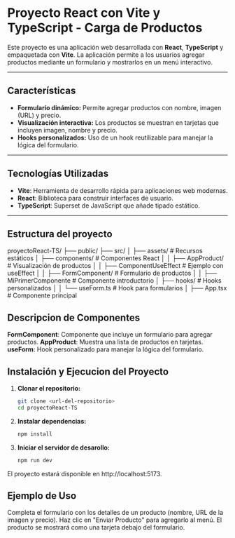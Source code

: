# Proyecto React con Vite y TypeScript - Carga de Productos

Este proyecto es una aplicación web desarrollada con **React**, **TypeScript** y empaquetada con **Vite**. La aplicación permite a los usuarios agregar productos mediante un formulario y mostrarlos en un menú interactivo.

---

## Características

- **Formulario dinámico:** Permite agregar productos con nombre, imagen (URL) y precio.
- **Visualización interactiva:** Los productos se muestran en tarjetas que incluyen imagen, nombre y precio.
- **Hooks personalizados:** Uso de un hook reutilizable para manejar la lógica del formulario.

---

## Tecnologías Utilizadas

- **Vite**: Herramienta de desarrollo rápida para aplicaciones web modernas.
- **React**: Biblioteca para construir interfaces de usuario.
- **TypeScript**: Superset de JavaScript que añade tipado estático.

---

## Estructura del proyecto

proyectoReact-TS/
├── public/
├── src/
│   ├── assets/                # Recursos estáticos
│   ├── components/            # Componentes React
│   │   ├── AppProduct/        # Visualización de productos
│   │   ├── ComponentUseEffect # Ejemplo con useEffect
│   │   ├── FormComponent/     # Formulario de productos
│   │   ├── MiPrimerComponente # Componente introductorio
│   ├── hooks/                 # Hooks personalizados
│   │   └── useForm.ts         # Hook para formularios
│   ├── App.tsx                # Componente principal

## Descripcion de Componentes

**FormComponent**: Componente que incluye un formulario para agregar productos.
**AppProduct**: Muestra una lista de productos en tarjetas.
**useForm**: Hook personalizado para manejar la lógica del formulario.

## Instalación y Ejecucion del Proyecto

1. **Clonar el repositorio:**

   ```bash
   git clone <url-del-repositorio>
   cd proyectoReact-TS
2. **Instalar dependencias:**
   ```bash
   npm install
3. **Iniciar el servidor de desarollo:**
   ```bash
   npm run dev

El proyecto estará disponible en http://localhost:5173.

## Ejemplo de Uso

Completa el formulario con los detalles de un producto (nombre, URL de la imagen y precio).
Haz clic en "Enviar Producto" para agregarlo al menú.
El producto se mostrará como una tarjeta debajo del formulario.




